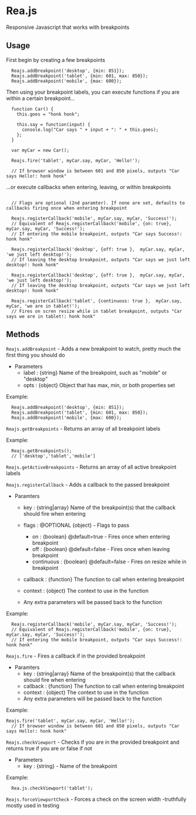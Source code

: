 # Rea.js

Responsive Javascript that works with breakpoints

## Usage

First begin by creating a few breakpoints

```
  Reajs.addBreakpoint('desktop', {min: 851});
  Reajs.addBreakpoint('tablet', {min: 601, max: 850});
  Reajs.addBreakpoint('mobile', {max: 600});
```

Then using your breakpoint labels, you can execute functions if you are within a certain breakpoint...

```
  function Car() {
    this.goes = "honk honk";

    this.say = function(input) {
      console.log("Car says " + input + ": " + this.goes);
    };
  }

  var myCar = new Car();

  Reajs.fire('tablet', myCar.say, myCar, 'Hello!');
  
  // If browser window is between 601 and 850 pixels, outputs "Car says Hello!: honk honk"

```

...or execute callbacks when entering, leaving, or within breakpoints

```

  // Flags are optional (2nd paramter). If none are set, defaults to callbacks firing once when entering breakpoint

  Reajs.registerCallback('mobile', myCar.say, myCar, 'Success!');
  // Equivalent of Reajs.registerCallback('mobile', {on: true}, myCar.say, myCar, 'Success!');
  // If entering the mobile breakpoint, outputs "Car says Success!: honk honk"

  Reajs.registerCallback('desktop', {off: true },  myCar.say, myCar, 'we just left desktop!');
  // If leaving the desktop breakpoint, outputs "Car says we just left desktop!: honk honk"

  Reajs.registerCallback('desktop', {off: true },  myCar.say, myCar, 'we just left desktop!');
  // If leaving the desktop breakpoint, outputs "Car says we just left desktop!: honk honk"

  Reajs.registerCallback('tablet', {continuous: true },  myCar.say, myCar, 'we are in tablet!');
  // Fires on scren resize while in tablet breakpoint, outputs "Car says we are in tablet!: honk honk"

```

## Methods


`Reajs.addBreakpoint` - Adds a new breakpoint to watch, pretty much the first thing you should do
  - Parameters
    - label : {string} Name of the breakpoint, such as "mobile" or "desktop"
    - opts  : {object} Object that has max, min, or both properties set

Example:
```
  Reajs.addBreakpoint('desktop', {min: 851});
  Reajs.addBreakpoint('tablet', {min: 601, max: 850});
  Reajs.addBreakpoint('mobile', {max: 600});
```


`Reajs.getBreakpoints` - Returns an array of all breakpoint labels

Example:
```
  Reajs.getBreakpoints();
  // ['desktop','tablet','mobile']
```

      
`Reajs.getActiveBreakpoints` - Returns an array of all active breakpoint labels


`Reajs.registerCallback` - Adds a callback to the passed breakpoint
  - Paramters
    - key       : {string|array} Name of the breakpoint(s) that the callback should fire when entering
    - flags     : @OPTIONAL {object} - Flags to pass
       - on          : {boolean} @default=true - Fires once when entering breakpoint
       - off         : {boolean} @default=false - Fires once when leaving breakpoint
       - continuous  : {boolean} @default=false - Fires on resize while in breakpoint

    - callback  : {function} The function to call when entering breakpoint
    - context   : {object} The context to use in the function
    - Any extra parameters will be passed back to the function

Example:
```
  Reajs.registerCallback('mobile', myCar.say, myCar, 'Success!');
  // Equivalent of Reajs.registerCallback('mobile', {on: true}, myCar.say, myCar, 'Success!');
  // If entering the mobile breakpoint, outputs "Car says Success!: honk honk"
```


`Reajs.fire` - Fires a callback if in the provided breakpoint
  - Paramters
    - key : {string|array} Name of the breakpoint(s) that the callback should fire when entering
    - callback : {function} The function to call when entering breakpoint
    - context : {object} The context to use in the function
    - Any extra parameters will be passed back to the function

Example:
```
Reajs.fire('tablet', myCar.say, myCar, 'Hello!');
  // If browser window is between 601 and 850 pixels, outputs "Car says Hello!: honk honk"
```


`Reajs.checkViewport` - Checks if you are in the provided breakpoint and returns true if you are or false if not
  - Parameters
    - key : {string} - Name of the breakpoint

Example:
```
  Rea.js.checkViewport('tablet');
```

`Reajs.forceViewportCheck` - Forces a check on the screen width
  -truthfully mostly used in testing
